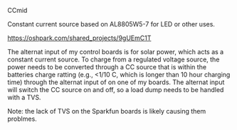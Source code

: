 CCmid

Constant current source based on AL8805W5-7 for LED or other uses. 

https://oshpark.com/shared_projects/9gUEmC1T

The alternat input of my control boards is for solar power, which acts as a constant current source. To charge from a regulated voltage source, the power needs to be converted through a CC source that is within the batteries charge ratting (e.g., <1/10 C, which is longer than 10 hour charging time) through the alternat input of on one of my boards. The alternat input will switch the CC source on and off, so a load dump needs to be handled with a TVS. 

Note: the lack of TVS on the Sparkfun boards is likely causing them problmes.
